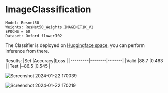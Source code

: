# ImageClassification

```
Model: Resnet50
Weights: ResNet50_Weights.IMAGENET1K_V1
EPOCHS = 60
Dataset: Oxford flower102
```

The Classifier is deployed on [Huggingface space](https://huggingface.co/spaces/smishr-18/FlowerClassification), you can perform inference from there.

Results:
|Set      |Accuracy|Loss   |
|---------|--------|-------|
|Valid    |88.7    |0.463  |
|Test     |~86.5   |0.545  |

![Screenshot 2024-01-22 170039](https://github.com/mishra-18/ImageClassification/assets/155224614/86f1d664-50d4-4fee-9f8c-86f1f768ca01)



![Screenshot 2024-01-22 170219](https://github.com/mishra-18/ImageClassification/assets/155224614/7cab0094-375d-4d1c-8d51-ceaa31c0c9a8)
